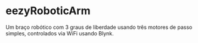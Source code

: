 # eezyRoboticArm
Um braço robótico com 3 graus de liberdade usando três motores de passo simples, controlados via WiFi usando Blynk.
